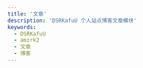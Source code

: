 ```yaml
---
title: '文章'
description: 'DSRKafuU 个人站点博客文章模块'
keywords:
  - DSRKafuU
  - amzrk2
  - 文章
  - 博客
---
```

